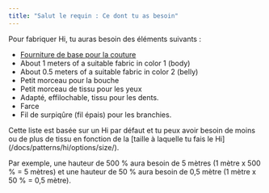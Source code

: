 ```yaml
---
title: "Salut le requin : Ce dont tu as besoin"
---
```


Pour fabriquer Hi, tu auras besoin des éléments suivants :

- [Fourniture de base pour la couture](/docs/sewing/basic-sewing-supplies)
- About 1 meters of a suitable fabric in color 1 (body)
- About 0.5 meters of a suitable fabric in color 2 (belly)
- Petit morceau pour la bouche
- Petit morceau de tissu pour les yeux
- Adapté, effilochable, tissu pour les dents.
- Farce
- Fil de surpiqûre (fil épais) pour les branchies.

<Note>

Cette liste est basée sur un Hi par défaut et tu peux avoir besoin de moins ou de plus de tissu en fonction de la [taille à laquelle tu fais le Hi] (/docs/patterns/hi/options/size/).

Par exemple, une hauteur de 500 % aura besoin de 5 mètres (1 mètre x 500 % = 5 mètres) et une hauteur de 50 % aura besoin de 0,5 mètre (1 mètre x 50 % = 0,5 mètre).

</Note>

